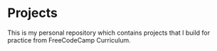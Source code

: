 # Projects
This is my personal repository which contains projects that I build for practice from FreeCodeCamp Curriculum.
